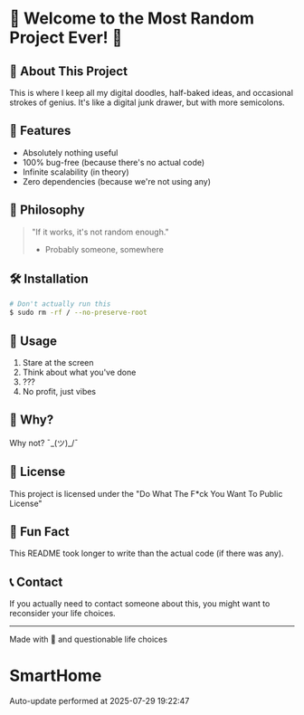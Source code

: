 # 🚀 Welcome to the Most Random Project Ever! 🎉

## 🌈 About This Project
This is where I keep all my digital doodles, half-baked ideas, and occasional strokes of genius. It's like a digital junk drawer, but with more semicolons.

## 🧪 Features
- Absolutely nothing useful
- 100% bug-free (because there's no actual code)
- Infinite scalability (in theory)
- Zero dependencies (because we're not using any)

## 🧠 Philosophy
> "If it works, it's not random enough."
> - Probably someone, somewhere

## 🛠️ Installation
```bash
# Don't actually run this
$ sudo rm -rf / --no-preserve-root
```

## 🎯 Usage
1. Stare at the screen
2. Think about what you've done
3. ???
4. No profit, just vibes

## 🤔 Why?
Why not? ¯\_(ツ)_/¯

## 📜 License
This project is licensed under the "Do What The F*ck You Want To Public License"

## 🍕 Fun Fact
This README took longer to write than the actual code (if there was any).

## 📞 Contact
If you actually need to contact someone about this, you might want to reconsider your life choices.

---
Made with 🦄 and questionable life choices
# SmartHome
Auto-update performed at 2025-07-29 19:22:47
